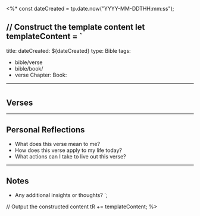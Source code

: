 <%*
const dateCreated = tp.date.now("YYYY-MM-DDTHH:mm:ss"); 

// Construct the template content
let templateContent = `
---
title: 
dateCreated: ${dateCreated}
type: Bible
tags:
  - bible/verse
  - bible/book/
  - verse
Chapter:
Book:
---

# 
## Verses

---
## Personal Reflections

- What does this verse mean to me?
- How does this verse apply to my life today?
- What actions can I take to live out this verse?

---

## Notes
- Any additional insights or thoughts?
`;

// Output the constructed content
tR += templateContent;
%>
